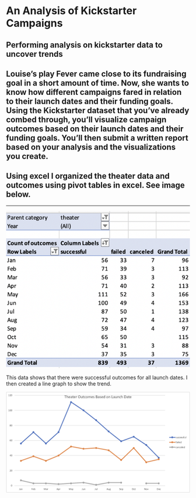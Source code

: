 # An Analysis of Kickstarter Campaigns
Performing analysis on kickstarter data to uncover trends
---

Louise’s play Fever came close to its fundraising goal in a short amount of time. Now, she wants to know how different campaigns fared in relation to their launch dates and their funding goals. Using the Kickstarter dataset that you’ve already combed through, you’ll visualize campaign outcomes based on their launch dates and their funding goals. You’ll then submit a written report based on your analysis and the visualizations you create.
---
## Using excel I organized the theater data and outcomes using pivot tables in excel. See image below.
---
![theater_outcomes_pivot](/theater_outcomes_pivot.png)

This data shows that there were successful outcomes for all launch dates. I then created a line graph to show the trend.


![Theater_Outcomes_vs_Launch](/resources/Theater_Outcomes_vs_Launch.png)


